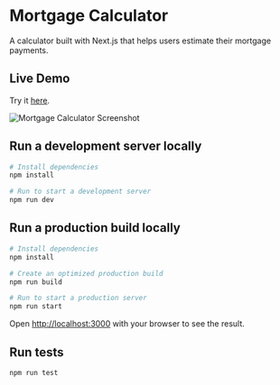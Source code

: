 # Mortgage Calculator

A calculator built with Next.js that helps users estimate their mortgage payments.

## Live Demo

Try it [here](https://mortgage-calculator-henna.vercel.app/).

![Mortgage Calculator Screenshot](https://i.imgur.com/0JEI2zX.png)

## Run a development server locally

```bash
# Install dependencies
npm install

# Run to start a development server
npm run dev
```

## Run a production build locally

```bash
# Install dependencies
npm install

# Create an optimized production build
npm run build

# Run to start a production server
npm run start
```

Open [http://localhost:3000](http://localhost:3000) with your browser to see the result.

## Run tests

```bash
npm run test
```
